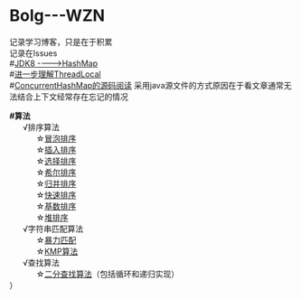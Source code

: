 # Bolg---WZN
记录学习博客，只是在于积累<br/>
记录在Issues<br/>
#<a href="https://github.com/MrWangZN/Bolg------ByWZN/issues/1">JDK8 ---->HashMap</a> <br/>
#<a href="https://github.com/MrWangZN/Bolg------ByWZN/issues/2">进一步理解ThreadLocal</a> <br/>
#<a href="https://github.com/MrWangZN/Bolg------ByWZN/blob/main/read/ConcurrentHashMap.java">ConcurrentHashMap的源码阅读</a> 采用java源文件的方式原因在于看文章通常无法结合上下文经常存在忘记的情况<br/>

<b>#算法</b><br/>
&nbsp;&nbsp;&nbsp;&nbsp;&nbsp;&nbsp;√排序算法<br/>
&nbsp;&nbsp;&nbsp;&nbsp;&nbsp;&nbsp;&nbsp;&nbsp;&nbsp;&nbsp;&nbsp;&nbsp;☆<a href="https://github.com/MrWangZN/-BOLG/blob/main/Data_Structures_And_Algorithms/src/main/java/author/wzn/algorithms/sort/BubbleSort.java">冒泡排序</a> <br/>
&nbsp;&nbsp;&nbsp;&nbsp;&nbsp;&nbsp;&nbsp;&nbsp;&nbsp;&nbsp;&nbsp;&nbsp;☆<a href="https://github.com/MrWangZN/-BOLG/blob/main/Data_Structures_And_Algorithms/src/main/java/author/wzn/algorithms/sort/InsertionSort.java ">插入排序</a> <br/>
&nbsp;&nbsp;&nbsp;&nbsp;&nbsp;&nbsp;&nbsp;&nbsp;&nbsp;&nbsp;&nbsp;&nbsp;☆<a href="https://github.com/MrWangZN/-BOLG/blob/main/Data_Structures_And_Algorithms/src/main/java/author/wzn/algorithms/sort/SelectionSort.java">选择排序</a> <br/>
&nbsp;&nbsp;&nbsp;&nbsp;&nbsp;&nbsp;&nbsp;&nbsp;&nbsp;&nbsp;&nbsp;&nbsp;☆<a href="https://github.com/MrWangZN/-BOLG/blob/main/Data_Structures_And_Algorithms/src/main/java/author/wzn/algorithms/sort/ShellSort.java">希尔排序</a> <br/>
&nbsp;&nbsp;&nbsp;&nbsp;&nbsp;&nbsp;&nbsp;&nbsp;&nbsp;&nbsp;&nbsp;&nbsp;☆<a href="https://github.com/MrWangZN/-BOLG/blob/main/Data_Structures_And_Algorithms/src/main/java/author/wzn/algorithms/sort/MergeSort.java">归并排序</a> <br/>
&nbsp;&nbsp;&nbsp;&nbsp;&nbsp;&nbsp;&nbsp;&nbsp;&nbsp;&nbsp;&nbsp;&nbsp;☆<a href="https://github.com/MrWangZN/-BOLG/blob/main/Data_Structures_And_Algorithms/src/main/java/author/wzn/algorithms/sort/QuickSort.java">快速排序</a> <br/>
&nbsp;&nbsp;&nbsp;&nbsp;&nbsp;&nbsp;&nbsp;&nbsp;&nbsp;&nbsp;&nbsp;&nbsp;☆<a href="https://github.com/MrWangZN/-BOLG/blob/main/Data_Structures_And_Algorithms/src/main/java/author/wzn/algorithms/sort/RadixSort.java">基数排序</a> <br/>
&nbsp;&nbsp;&nbsp;&nbsp;&nbsp;&nbsp;&nbsp;&nbsp;&nbsp;&nbsp;&nbsp;&nbsp;☆<a href="https://github.com/MrWangZN/-BOLG/blob/main/Data_Structures_And_Algorithms/src/main/java/author/wzn/algorithms/sort/Heapsort.java">堆排序</a> <br/>
&nbsp;&nbsp;&nbsp;&nbsp;&nbsp;&nbsp;√字符串匹配算法<br/>
&nbsp;&nbsp;&nbsp;&nbsp;&nbsp;&nbsp;&nbsp;&nbsp;&nbsp;&nbsp;&nbsp;&nbsp;☆<a href="https://github.com/MrWangZN/-BOLG/tree/main/Data_Structures_And_Algorithms/src/main/java/author/wzn/algorithms/KMP/ViolenceMatch.java">暴力匹配</a> <br/>
&nbsp;&nbsp;&nbsp;&nbsp;&nbsp;&nbsp;&nbsp;&nbsp;&nbsp;&nbsp;&nbsp;&nbsp;☆<a href="https://github.com/MrWangZN/-BOLG/tree/main/Data_Structures_And_Algorithms/src/main/java/author/wzn/algorithms/KMP/KMPAlgorithm.java">KMP算法</a> <br/>
&nbsp;&nbsp;&nbsp;&nbsp;&nbsp;&nbsp;√查找算法<br/>
&nbsp;&nbsp;&nbsp;&nbsp;&nbsp;&nbsp;&nbsp;&nbsp;&nbsp;&nbsp;&nbsp;&nbsp;☆<a href="https://github.com/MrWangZN/-BOLG/blob/main/Data_Structures_And_Algorithms/src/main/java/author/wzn/algorithms/search/BinarySearch.java">二分查找算法</a>（包括循环和递归实现）<br/>
）
